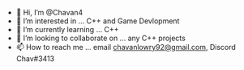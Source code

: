 - 👋 Hi, I’m @Chavan4
- 👀 I’m interested in ... C++ and Game Devlopment 
- 🌱 I’m currently learning ... C++
- 💞️ I’m looking to collaborate on ... any C++ projects
- 📫 How to reach me ... email chavanlowry92@gmail.com, Discord Chav#3413

<!---
Chavan4/Chavan4 is a ✨ special ✨ repository because its `README.md` (this file) appears on your GitHub profile.
You can click the Preview link to take a look at your changes.
--->
